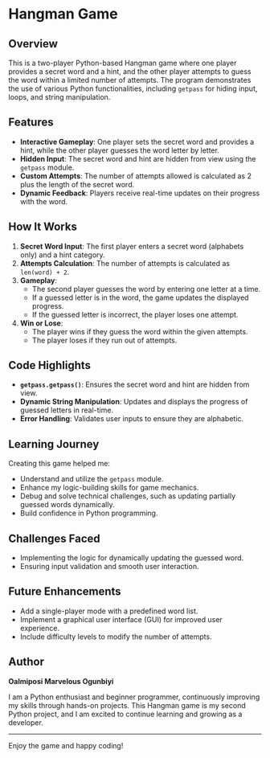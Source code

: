 # Hangman Game

## Overview

This is a two-player Python-based Hangman game where one player provides a secret word and a hint, and the other player attempts to guess the word within a limited number of attempts. The program demonstrates the use of various Python functionalities, including `getpass` for hiding input, loops, and string manipulation.

## Features

- **Interactive Gameplay**: One player sets the secret word and provides a hint, while the other player guesses the word letter by letter.
- **Hidden Input**: The secret word and hint are hidden from view using the `getpass` module.
- **Custom Attempts**: The number of attempts allowed is calculated as 2 plus the length of the secret word.
- **Dynamic Feedback**: Players receive real-time updates on their progress with the word.

## How It Works

1. **Secret Word Input**: The first player enters a secret word (alphabets only) and a hint category.
2. **Attempts Calculation**: The number of attempts is calculated as `len(word) + 2`.
3. **Gameplay**:
   - The second player guesses the word by entering one letter at a time.
   - If a guessed letter is in the word, the game updates the displayed progress.
   - If the guessed letter is incorrect, the player loses one attempt.
4. **Win or Lose**:
   - The player wins if they guess the word within the given attempts.
   - The player loses if they run out of attempts.


## Code Highlights

- **`getpass.getpass()`**: Ensures the secret word and hint are hidden from view.
- **Dynamic String Manipulation**: Updates and displays the progress of guessed letters in real-time.
- **Error Handling**: Validates user inputs to ensure they are alphabetic.

## Learning Journey

Creating this game helped me:
- Understand and utilize the `getpass` module.
- Enhance my logic-building skills for game mechanics.
- Debug and solve technical challenges, such as updating partially guessed words dynamically.
- Build confidence in Python programming.

## Challenges Faced

- Implementing the logic for dynamically updating the guessed word.
- Ensuring input validation and smooth user interaction.

## Future Enhancements

- Add a single-player mode with a predefined word list.
- Implement a graphical user interface (GUI) for improved user experience.
- Include difficulty levels to modify the number of attempts.

## Author

**Oalmiposi Marvelous Ogunbiyi**

I am a Python enthusiast and beginner programmer, continuously improving my skills through hands-on projects. This Hangman game is my second Python project, and I am excited to continue learning and growing as a developer.



---

Enjoy the game and happy coding!
